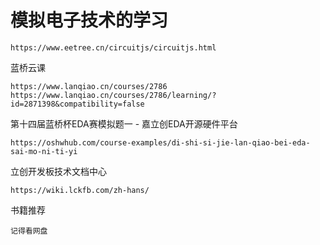 # 模拟电子技术的学习

~~~
https://www.eetree.cn/circuitjs/circuitjs.html
~~~

蓝桥云课

    https://www.lanqiao.cn/courses/2786
    https://www.lanqiao.cn/courses/2786/learning/?id=2871398&compatibility=false

第十四届蓝桥杯EDA赛模拟题一 - 嘉立创EDA开源硬件平台

    https://oshwhub.com/course-examples/di-shi-si-jie-lan-qiao-bei-eda-sai-mo-ni-ti-yi

立创开发板技术文档中心

    https://wiki.lckfb.com/zh-hans/

书籍推荐

    记得看网盘

